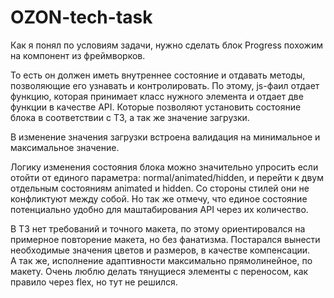 # OZON-tech-task

Как я понял по условиям задачи, нужно сделать блок Progress похожим на компонент из фреймворков.  

То есть он должен иметь внутреннее состояние и отдавать методы, позволяющие его узнавать и контролировать. По этому, js-фаил отдает функцию, которая принимает класс нужного элемента и отдает две функции в качестве API. Которые позволяют установить состояние блока в соответствии с ТЗ, а так же значение загрузки.

В изменение значения загрузки встроена валидация на минимальное и максимальное значение.

Логику изменения состояния блока можно значительно упросить если отойти от единого параметра: normal/animated/hidden, и перейти к двум отдельным состояниям animated и hidden. Со стороны стилей они не конфликтуют между собой. Но так же отмечу, что единое состояние потенциально удобно для маштабирования API через их количество.

В ТЗ нет требований и точного макета, по этому ориентировался на примерное повторение макета, но без фанатизма. Постарался вынести необходимые значения цветов и размеров, в качестве компенсации.  
А так же, исполнение адаптивности максимально прямолинейное, по макету. Очень люблю делать тянущиеся элементы с переносом, как правило через flex, но тут не решился.  
